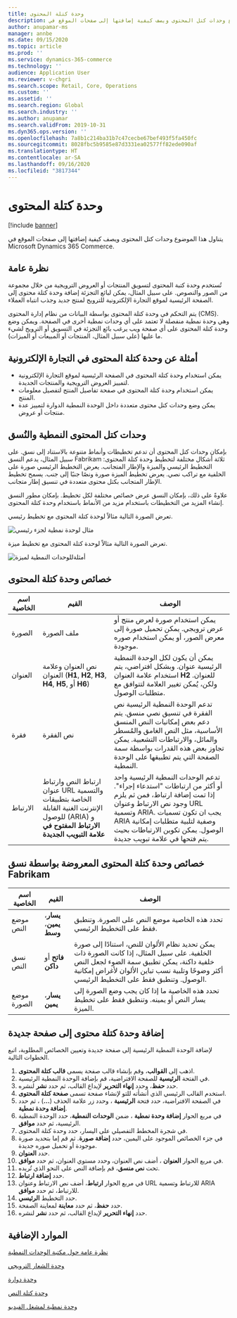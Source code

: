 ```yaml
---
title: وحدة كتلة المحتوى
description: يتناول هذا الموضوع وحدات كتل المحتوى ويصف كيفية إضافتها إلى صفحات الموقع في Microsoft Dynamics 365 Commerce.
author: anupamar-ms
manager: annbe
ms.date: 09/15/2020
ms.topic: article
ms.prod: ''
ms.service: dynamics-365-commerce
ms.technology: ''
audience: Application User
ms.reviewer: v-chgri
ms.search.scope: Retail, Core, Operations
ms.custom: ''
ms.assetid: ''
ms.search.region: Global
ms.search.industry: ''
ms.author: anupamar
ms.search.validFrom: 2019-10-31
ms.dyn365.ops.version: ''
ms.openlocfilehash: 7a8b1c214ba31b7c47cecbe67bef493f5fa450fc
ms.sourcegitcommit: 8028fbc5b9585e87d3331ea02577ff82ede090af
ms.translationtype: HT
ms.contentlocale: ar-SA
ms.lasthandoff: 09/16/2020
ms.locfileid: "3817344"
---
```

# <a name="content-block-module"></a>وحدة كتلة المحتوى


[!include [banner](includes/banner.md)]

يتناول هذا الموضوع وحدات كتل المحتوى ويصف كيفية إضافتها إلى صفحات الموقع في Microsoft Dynamics 365 Commerce.

## <a name="overview"></a>نظرة عامة

تُستخدم وحدة كتبة المحتوى لتسويق المنتجات أو العروض الترويجية من خلال مجموعة من الصور والنصوص. على سبيل المثال، يمكن لبائع التجزئة إضافة وحدة كتلة محتوى إلى الصفحة الرئيسية لموقع التجارة الإلكترونية للترويج لمنتج جديد وجذب انتباه العملاء.

يتم التحكم في وحدة كتلة المحتوى بواسطة البيانات من نظام إدارة المحتوى (CMS). وهي وحدة نمطية منفصلة لا تعتمد على أي وحدات نمطية أخرى في الصفحة. ويمكن وضع وحدة كتلة المحتوى على أي صفحة ويب يرغب بائع التجزئة في التسويق أو الترويج لشيء ما عليها (على سبيل المثال، المنتجات أو المبيعات أو الميزات).

## <a name="examples-of-content-block-module-in-e-commerce"></a>أمثلة عن وحدة كتلة المحتوى في التجارة الإلكترونية

- يمكن استخدام وحدة كتلة المحتوى في الصفحة الرئيسية لموقع التجارة الإلكترونية لتمييز العروض الترويجية والمنتجات الجديدة.
- يمكن استخدام وحدة كتلة المحتوى في صفحة تفاصيل المنتج لتفصيل معلومات المنتج.
- يمكن وضع وحدات كتل محتوى متعددة داخل الوحدة النمطية الدوارة‬ لتمييز عدة منتجات أو عروض.

## <a name="content-block-modules-and-themes"></a>وحدات كتل المحتوى النمطية والنُسق

بإمكان وحدات كتل المحتوى أن تدعم تخطيطات وأنماط متنوعة بالاستناد إلى نسق. على سبيل المثال، يدعم النسق Fabrikam ثلاثة أشكال مختلفة لتخطيط وحدة كتلة المحتوى: التخطيط الرئيسي والميزة والإطار المتجانب. يعرض التخطيط الرئيسي صورة على الخلفية مع تراكب نصي. يعرض تخطيط الميزة صورة ونصًا جنبًا إلى جنب. يسمح تخطيط الإطار المتجانب بكتل محتوى متعددة في تنسيق إطار متجانب.

علاوةً على ذلك، بإمكان النسق عرض خصائص مختلفة لكل تخطيط. بإمكان مطور النسق إنشاء المزيد من التخطيطات باستخدام مزيد من الأنماط باستخدام وحدة كتلة المحتوى.

تعرض الصورة التالية مثالاً لوحدة كتلة المحتوى مع تخطيط رئيسي.

![مثال لوحدة نمطية لجزء رئيسي](./media/Hero.PNG)

تعرض الصورة التالية مثالاً لوحدة كتلة المحتوى مع تخطيط ميزة.

![أمثلةللوحدات النمطية لميزة](./media/Feature.PNG)

## <a name="content-block-module-properties"></a>خصائص وحدة كتلة المحتوى

| اسم الخاصية  | القيم | ‏‏الوصف |
|----------------|--------|-------------|
| الصورة          | ملف الصورة | يمكن استخدام صورة لعرض منتج أو عرض ترويجي. يمكن تحميل صورة إلى معرض الصور، أو يمكن استخدام صوره موجودة. |
| العنوان        | نص العنوان وعلامة العنوان (**H1**, **H2**, **H3**, **H4**, **H5**, أو **H6**) | يمكن أن يكون لكل الوحدة النمطية الرئيسية عنوان. وبشكل افتراضي، يتم استخدام علامة العنوان **H2** للعنوان. ولكن، يُمكن تغيير العلامة لتتوافق مع متطلبات الوصول. |
| فقرة      | نص الفقرة | تدعم الوحدة النمطية الرئيسية نص الفقرة في تنسيق نصي منسق. يتم دعم بعض إمكانيات النص المنسق الأساسية، مثل النص الغامق والمُسطر والمائل، والارتباطات التشعبية. يمكن تجاوز بعض هذه القدرات بواسطة سمة الصفحة التي يتم تطبيقها على الوحدة النمطية. |
| الارتباط           | ارتباط النص وارتباط عنوان URL والتسمية الخاصة بتطبيقات الإنترنت الغنية القابلة للوصول (ARIA) و **الارتباط المفتوح في علامة التبويب الجديدة** | تدعم الوحدات النمطية الرئيسية واحد أو أكثر من ارتباطات "استدعاء إجراء". إذا تمت إضافة ارتباط، فمن ثم يلزم وجود نص الارتباط وعنوان URL وتسمية ARIA. يجب ان تكون تسميات ARIA وصفية لتلبية متطلبات إمكانية الوصول. يمكن تكوين الارتباطات بحيث يتم فتحها في علامة تبويب جديدة. |

## <a name="content-block-module-properties-exposed-by-the-fabrikam-theme"></a>خصائص وحدة كتلة المحتوى المعروضة بواسطة نسق Fabrikam 

| اسم الخاصية  | القيم | ‏‏الوصف |
|----------------|--------|-------------|
| موضع النص | **يسار**، **يمين**، **وسط** | تحدد هذه الخاصية موضع النص على الصورة. وتنطبق فقط على التخطيط الرئيسي. |
| نسق النص     | **فاتح** أو **داكن** | يمكن تحديد نظام الألوان للنص، استنادًا إلى صورة الخلفية. على سبيل المثال، إذا كانت الصورة ذات خلفية داكنة، يمكن تطبيق سمة الضوء لجعل النص أكثر وضوحًا وتلبية نسب تباين الألوان لأغراض إمكانية الوصول. وتنطبق فقط على التخطيط الرئيسي.|
| موضع الصورة       | **يسار**، **يمين** | تحدد هذه الخاصية ما إذا كان يجب وضع الصورة إلى يسار النص أو يمينه. وتنطبق فقط على تخطيط الميزة.  |

## <a name="add-a-content-block-module-to-a-new-page"></a>إضافة وحدة كتلة محتوى إلى صفحة جديدة

لإضافة الوحدة النمطية الرئيسية إلى صفحة جديدة وتعيين الخصائص المطلوبة، اتبع الخطوات التالية.

1. اذهب إلى **القوالب**، وقم بإنشاء قالب صفحة يسمى **قالب كتلة المحتوى**.
1. في الفتحة **الرئيسية** للصفحة الافتراضية، قم بإضافة الوحدة النمطية الرئيسية.
1. حدد **حفظ**، وحدد **إنهاء التحرير** لإيداع القالب، ثم حدد **نشر** لنشره.
1. استخدم القالب الرئيسي الذي أنشأته للتو لإنشاء صفحة تسمى **صفحة كتلة المحتوى**.
1. في الصفحة الافتراضية، حدد فتحة **الرئيسية** ، وحدد زر علامة الحذف (**...**) ، ثم حدد **إضافة وحدة نمطية**.
1. في مربع الحوار **إضافة وحدة نمطية** ، ضمن **الوحدات النمطية**، حدد الوحدة النمطية الرئيسية، ثم حدد **موافق**.
1. في شجرة المخطط التفصيلي على اليسار، حدد وحدة كتلة المحتوى.
1. في جزء الخصائص الموجود على اليمين، حدد **إضافة صورة**. ثم قم إما بتحديد صورة موجودة أو تحميل صوره جديدة.
1. حدد **‏‫العنوان‬**.
1. في مربع الحوار **العنوان** ، أضف نص العنوان، وحدد مستوي العنوان، ثم حدد **موافق**.
1. تحت **نص منسق**، قم بإضافة النص على النحو الذي تُريده.
1. حدد **إضافة ارتباط**.
1. في مربع الحوار **ارتباط**، أضف نص الارتباط وعنوان URL للارتباط وتسمية ARIA للارتباط، ثم حدد **موافق**.
1. حدد التخطيط **الرئيسي**.
1. حدد **حفظ**، ثم حدد **معاينة** لمعاينة الصفحة.
1. حدد **إنهاء التحرير** لإيداع القالب، ثم حدد **نشر** لنشره. 

## <a name="additional-resources"></a>الموارد الإضافية

[نظرة عامة حول مكتبة الوحدات النمطية](starter-kit-overview.md)

[وحدة الشعار الترويجي](add-alert.md)

[وحدة دوارة](add-carousel.md)

[وحدة كتلة النص](add-content-rich-block.md)

[وحدة نمطية لمشغل الفيديو](add-video-player.md)
